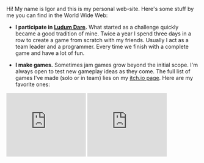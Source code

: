 Hi! My name is Igor and this is my personal web-site.
Here's some stuff by me you can find in the World Wide Web:

* __I participate in [Ludum Dare](https://ldjam.com/users/yngvarr/).__
  What started as a challenge quickly became a good tradition of mine.
  Twice a year I spend three days in a row to create a game from scratch
  with my friends. Usually I act as a team leader and a programmer. Every time
  we finish with a complete game and have a lot of fun.

* __I make games.__ Sometimes jam games grow beyond the initial scope. I'm
  always open to test new gameplay ideas as they come. The full list of games
  I've made (solo or in team) lies on my [itch.io page](yngwarr.itch.io).
  Here are my favorite ones:

<iframe frameborder="0" src="https://itch.io/embed/201310?bg_color=8a8a8a&amp;fg_color=0d0d0d&amp;link_color=00045c&amp;border_color=333333" width="208" height="167"><a href="https://yngwarr.itch.io/snaketris">Snaketris by Yngwarr</a></iframe>

<iframe frameborder="0" src="https://itch.io/embed/249098?bg_color=000000&amp;fg_color=ffffff&amp;link_color=3d3d3d&amp;border_color=636363" width="208" height="167"><a href="https://yngwarr.itch.io/remote-bot">Remote Bot by Yngwarr</a></iframe>

<!--
<hr>

{% for post in site.posts %}
1. [{{ post.title }}]({{ post.url }})
{% endfor %}-->

